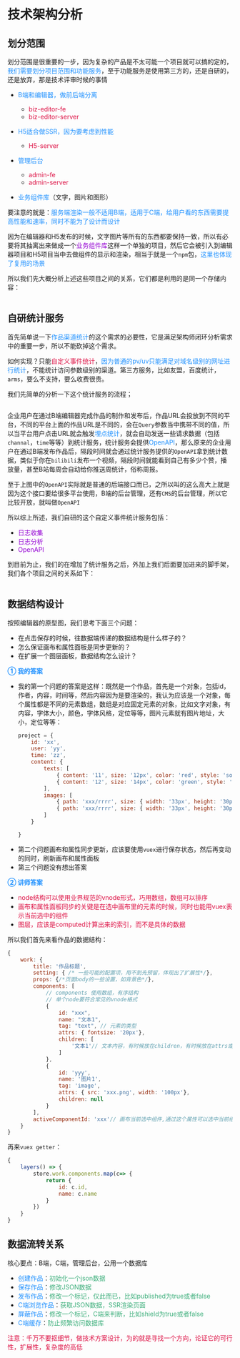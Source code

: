 # 技术架构分析

## 划分范围
划分范围是很重要的一步，因为复杂的产品是不太可能一个项目就可以搞的定的，<font color=#1E90FF>我们需要划分项目范围和功能服务</font>，至于功能服务是使用第三方的，还是自研的，还是放弃，那是技术评审时候的事情

+ <font color=#1E90FF>B端和编辑器，做前后端分离</font>
	+ <font color=#DD1144>biz-editor-fe</font>
	+	<font color=#DD1144>biz-editor-server</font>

+ <font color=#1E90FF>H5适合做SSR，因为要考虑到性能</font>
	+ <font color=#DD1144>H5-server</font>

+ <font color=#1E90FF>管理后台</font>
	+ <font color=#DD1144>admin-fe</font>
	+ <font color=#DD1144>admin-server</font>

+ <font color=#1E90FF>业务组件库</font>（文字，图片和图形）

要注意的就是：<font color=#1E90FF>服务端渲染一般不适用B端，适用于C端，给用户看的东西需要提高性能和速率，同时不能为了设计而设计</font>

因为在编辑器和H5发布的时候，文字图片等所有的东西都要保持一致，所以有必要将其抽离出来做成一个<font color=#9400D3>业务组件库</font>这样一个单独的项目，然后它会被引入到编辑器项目和H5项目当中去做组件的显示和渲染，相当于就是一个`npm`包，<font color=#1E90FF>这里也体现了复用的场景</font>

所以我们先大概分析上述这些项目之间的关系，它们都是利用的是同一个存储内容：

<img :src="$withBase('/web-projects_constract.png')" alt="">

## 自研统计服务
首先简单说一下<font color=#1E90FF>作品渠道统计</font>的这个需求的必要性，它是满足架构师闭环分析需求中的重要一步，所以不能砍掉这个需求。

如何实现？只能<font color=#DD1144>自定义事件统计</font>，<font color=#1E90FF>因为普通的pv/uv只能满足对域名级别的网址进行统计</font>，不能统计访问参数级别的渠道。第三方服务，比如友盟，百度统计，`arms`，要么不支持，要么收费很贵。

我们先简单的分析一下这个统计服务的流程；

<img :src="$withBase('/web_statistics_server.png')" alt="">

企业用户在通过B端编辑器完成作品的制作和发布后，作品URL会投放到不同的平台，不同的平台上面的作品URL是不同的，会在`Query`参数当中携带不同的值，所以当平台用户点击URL就会触发<font color=#1E90FF>埋点统计</font>，就会自动发送一些请求数据（包括`channal`，`time`等等）到统计服务，统计服务会提供<font color=#1E90FF>OpenAPI</font>，那么原来的企业用户在通过B端发布作品后，隔段时间就会通过统计服务提供的`OpenAPI`拿到统计数据，类似于你在`bilibili`发布一个视频，隔段时间就能看到自己有多少个赞，播放量，甚至B站每周会自动给你推送周统计，俗称周报。

至于上图中的`OpenAPI`实际就是普通的后端接口而已，之所以叫的这么高大上就是因为这个接口要给很多平台使用，B端的后台管理，还有`CMS`的后台管理，所以它比较开放，就叫做`OpenAPI`

所以综上所述，我们自研的这个自定义事件统计服务包括：
+ <font color=#9400D3>日志收集</font>
+ <font color=#9400D3>日志分析</font>
+ <font color=#9400D3>OpenAPI</font>

到目前为止，我们的在增加了统计服务之后，外加上我们后面要加进来的脚手架，我们各个项目之间的关系如下：

<img :src="$withBase('/web_project_contect_all.png')" alt="">

## 数据结构设计
按照编辑器的原型图，我们思考下面三个问题：
+ 在点击保存的时候，往数据端传递的数据结构是什么样子的？
+ 怎么保证画布和属性面板是同步更新的？
+ 在扩展一个图层面板，数据结构怎么设计？

<font color=#1E90FF>**① 我的答案**</font>

+ 我的第一个问题的答案是这样：既然是一个作品，首先是一个对象，包括id，作者，内容，时间等，然后内容因为是要渲染的，我认为应该是一个对象，每个属性都是不同的元素数组，数组是对应固定元素的对象，比如文字对象，有内容，字体大小，颜色，字体风格，定位等等，图片元素就有图片地址，大小，定位等等：
	```javascript
	project = {
		id: 'xx',
		user: 'yy',
		time: 'zz',
		content: {
			texts: [
				{ content: '11', size: '12px', color: 'red', style: 'songti', positon: { x: 12, y: 12 } },
				{ content: '12', size: '14px', color: 'green', style: 'songti', positon: { x: 72, y: 30 } }
			],
			images: [
				{ path: 'xxx/rrrr', size: { width: '33px', height: '30px' }, positon: { x: 65, y: 43} }
				{ path: 'xxx/rrrr', size: { width: '33px', height: '30px' }, positon: { x: 65, y: 43} }
			]
		}

	}
	```
+ 第二个问题画布和属性同步更新，应该要使用`vuex`进行保存状态，然后再变动的同时，刷新画布和属性面板
+ 第三个问题没有想出答案

<font color=#1E90FF>**② 讲师答案**</font>

+ <font color=#DD1144>node结构可以使用业界规范的vnode形式，巧用数组，数组可以排序</font>
+ <font color=#DD1144>画布和属性面板同步的关键是在选中画布里的元素的时候，同时也能用vuex表示当前选中的组件</font>
+ <font color=#DD1144>图层，应该是computed计算出来的索引，而不是具体的数据</font>

所以我们首先来看作品的数据结构：
```javascript
{
	work: {
		title: '作品标题',
		setting: { /* 一些可能的配置项，用不到先预留，体现出了扩展性*/},
		props: {/*页面body的一些设置，如背景色*/},
		components: [
			// components 使用数组，有序结构
			// 单个node要符合常见的vnode格式
			{
				id: "xxx",
				name: "文本1",
				tag: "text", // 元素的类型
				attrs: { fontsize: '20px'},
				children: [
					'文本1'// 文本内容，有时候放在children，有时候放在attrs或者props，没有标准，看实际情况确定
				]
			},
			{
				id: 'yyy',
				name: '图片1',
				tag: 'image',
				attrs: { src: 'xxx.png', width: '100px'},
				children: null
			}
		],
		activeComponentId: 'xxx'// 画布当前选中组件,通过这个属性可以选中当前组件，然后让选中组件属性和属性面板中的数据保持同步
	}
}
```
再来`vuex getter`：
```javascript
{
	layers() => {
		store.work.components.map(c=> {
			return {
				id: c.id,
				name: c.name
			}
		})
	}
}
```

## 数据流转关系
核心要点：B端，C端，管理后台，公用一个数据库
+ <font color=#1E90FF>创建作品</font>：<font color=#3eaf7c>初始化一个json数据</font>
+ <font color=#1E90FF>保存作品</font>：<font color=#3eaf7c>修改JSON数据</font>
+ <font color=#1E90FF>发布作品</font>：<font color=#3eaf7c>修改一个标记，仅此而已，比如published为true或者false</font>
+ <font color=#1E90FF>C端浏览作品</font>：<font color=#3eaf7c>获取JSON数据，SSR渲染页面</font>
+ <font color=#1E90FF>屏蔽作品</font>：<font color=#3eaf7c>修改一个标记，C端来判断，比如shield为true或者false</font>
+ <font color=#1E90FF>C端缓存</font>：<font color=#3eaf7c>防止频繁访问数据库</font>

<font color=#DD1144>注意：千万不要抠细节，做技术方案设计，为的就是寻找一个方向，论证它的可行性，扩展性，复杂度的高低</font>
